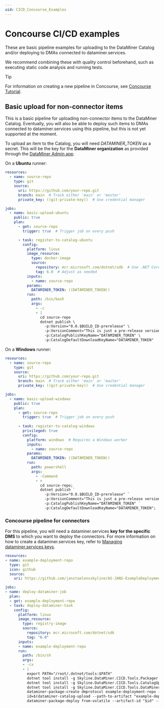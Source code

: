 ```yaml
---
uid: CICD_Concourse_Examples
---
```


# Concourse CI/CD examples

These are basic pipeline examples for uploading to the DataMiner Catalog and/or deploying to DMAs connected to dataminer.services.

We recommend combining these with quality control beforehand, such as executing static code analysis and running tests.

> [!TIP]
> For information on creating a new pipeline in Concourse, see [Concourse Tutorial](https://concourse-ci.org/tutorial-hello-world.html).

## Basic upload for non-connector items

This is a basic pipeline for uploading non-connector items to the DataMiner Catalog. Eventually, you will also be able to deploy such items to DMAs connected to dataminer.services using this pipeline, but this is not yet supported at the moment.

To upload an item to the Catalog, you will need *DATAMINER_TOKEN* as a secret. This will be the key for the **DataMiner organization** as provided through the [DataMiner Admin app](xref:CloudAdminApp).

On a **Ubuntu** runner:

```yml
resources:
  - name: source-repo
    type: git
    source:
      uri: https://github.com/your-repo.git
      branch: main  # Track either 'main' or 'master'
      private_key: ((git-private-key))  # Use credential manager

jobs:
  - name: basic-upload-ubuntu
    public: true
    plan:
      - get: source-repo
        trigger: true  # Trigger job on every push

      - task: register-to-catalog-ubuntu
        config:
          platform: linux
          image_resource:
            type: docker-image
            source:
              repository: mcr.microsoft.com/dotnet/sdk  # Use .NET Core image
              tag: 6.0  # Adjust as needed
          inputs:
            - name: source-repo
          params:
            DATAMINER_TOKEN: ((DATAMINER_TOKEN))
          run:
            path: /bin/bash
            args:
              - -c
              - |
                cd source-repo
                dotnet publish \
                  -p:Version="0.0.$BUILD_ID-prerelease" \
                  -p:VersionComment="This is just a pre-release version." \
                  -p:CatalogPublishKeyName="DATAMINER_TOKEN" \
                  -p:CatalogDefaultDownloadKeyName="DATAMINER_TOKEN"
```

On a **Windows** runner:

```yml
resources:
  - name: source-repo
    type: git
    source:
      uri: https://github.com/your-repo.git
      branch: main  # Track either 'main' or 'master'
      private_key: ((git-private-key))  # Use credential manager

jobs:
  - name: basic-upload-windows
    public: true
    plan:
      - get: source-repo
        trigger: true  # Trigger job on every push
      
      - task: register-to-catalog-windows
        privileged: true
        config:
          platform: windows  # Requires a Windows worker
          inputs:
            - name: source-repo
          params:
            DATAMINER_TOKEN: ((DATAMINER_TOKEN))
          run:
            path: powershell
            args:
              - -Command
              - >
                cd source-repo;
                dotnet publish `
                  -p:Version="0.0.$BUILD_ID-prerelease" `
                  -p:VersionComment="This is just a pre-release version." `
                  -p:CatalogPublishKeyName="DATAMINER_TOKEN" `
                  -p:CatalogDefaultDownloadKeyName="DATAMINER_TOKEN";
```

### Concourse pipeline for connectors

For this pipeline, you will need a dataminer.services **key for the specific DMS** to which you want to deploy the connectors. For more information on how to create a dataminer.services key, refer to [Managing dataminer.services keys](xref:Managing_DCP_keys).

```yml
resources:
- name: example-deployment-repo
  type: git
  icon: github
  source:
    uri: https://github.com/janstaelensskyline/AS-JANS-ExampleDeployment

jobs:
- name: deploy-dataminer-job
  plan:
  - get: example-deployment-repo
  - task: deploy-dataminer-task
    config:
      platform: linux
      image_resource:
        type: registry-image
        source:
          repository: mcr.microsoft.com/dotnet/sdk
          tag: "6.0"
      inputs:
      - name: example-deployment-repo
      run:
        path: /bin/sh
        args:
        - -cx
        - |
          export PATH="/root/.dotnet/tools:$PATH"
          dotnet tool install -g Skyline.DataMiner.CICD.Tools.Packager
          dotnet tool install -g Skyline.DataMiner.CICD.Tools.CatalogUpload
          dotnet tool install -g Skyline.DataMiner.CICD.Tools.DataMinerDeploy
          dataminer-package-create dmprotocol example-deployment-repo --name HelloFromConcourse --output example-deployment-repo
          id=$(dataminer-catalog-upload --path-to-artifact "example-deployment-repo/HelloFromConcourse.dmprotocol" --dm-catalog-token 12345)
          dataminer-package-deploy from-volatile --artifact-id "$id" --dm-system-token 12345
```
